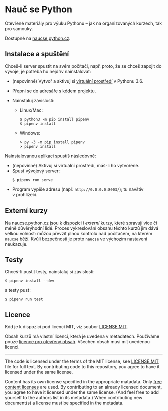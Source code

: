 # Nauč se Python

Otevřené materiály pro výuku Pythonu – jak na organizovaných kurzech,
tak pro samouky.

Dostupné na [naucse.python.cz](https://naucse.python.cz).


## Instalace a spuštění

Chceš-li server spustit na svém počítači, např. proto, že se chceš zapojit
do vývoje, je potřeba ho nejdřív nainstalovat:

* (nepovinné) Vytvoř a aktivuj si [virtuální prostředí](https://naucse.python.cz/lessons/beginners/install/) v Pythonu 3.6.
* Přepni se do adresáře s kódem projektu.
* Nainstaluj závislosti:

  * Linux/Mac:

    ```console
    $ python3 -m pip install pipenv
    $ pipenv install
    ```

  * Windows:

    ```doscon
    > py -3 -m pip install pipenv
    > pipenv install
    ```

Nainstalovanou aplikaci spustíš následovně:

* (nepovinné) Aktivuj si virtuální prostředí, máš-li ho vytvořené.
* Spusť vývojový server:
  ```console
  $ pipenv run serve
  ```
* Program vypíše adresu (např. `http://0.0.0.0:8003/`); tu navštiv v prohlížeči.


## Externí kurzy

Na naucse.python.cz jsou k dispozici i *externí* kurzy, které spravují více
či méně důvěryhodní lidé.
Proces vykreslování obsahu těchto kurzů jim dává velkou volnost: můžou převzít
plnou kontrolu nad počítačem, na kterém `naucse` běží.
Kvůli bezpečnosti je proto `naucse` ve výchozím nastavení neukazuje.



## Testy

Chceš-li pustit testy, nainstaluj si závislosti:

```console
$ pipenv install --dev
```

a testy pusť:

```console
$ pipenv run test
```


## Licence

Kód je k dispozici pod licencí MIT, viz soubor [LICENSE.MIT].

Obsah kurzů má vlastní licenci, která je uvedena v metadatech.
Používáme pouze [licence pro otevřený obsah][free content licenses].
Všechen obsah musí mít uvedenou licenci.

---

The code is licensed under the terms of the MIT license, see [LICENSE.MIT] file
for full text. By contributing code to this repository, you agree to have it
licensed under the same license.

Content has its own license specified in the appropriate matadata.
Only [free content licenses] are used. By contributing to an already licensed
document, you agree to have it licensed under the same license.
(And feel free to add yourself to the authors list in its metadata.)
When contributing new document(s) a license must be specified in the metadata.

[LICENSE.MIT]: https://github.com/pyvec/naucse.python.cz/blob/master/LICENSE.MIT
[free content licenses]: https://en.wikipedia.org/wiki/List_of_free_content_licenses
